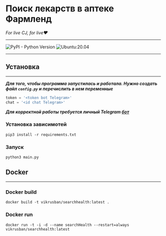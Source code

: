Поиск лекарств в аптеке Фармленд
================================
*For live CJ, for live❤️*
-- --
![PyPI - Python Version](https://img.shields.io/badge/python-%3D%3E3.8-green) ![Ubuntu:20.04](https://img.shields.io/badge/test-Ubuntu%3A20.04-orange)
-- --
## Установка
-- --
***Для того, чтобы программа запустилась и работала. Нужно создать файл `config.py` и перечислить в нем переменные***

```python
token = '<token bot Telegram>'
chat = '<id chat Telegram>'
```
***Для корректной работы требуется личный Telegram [бот](https://core.telegram.org/bots)***

### Установка зависимотей

`pip3 install -r requirements.txt`

### Запуск

`python3 main.py`

## Docker
-- --

### Docker build

`docker build -t vikrusban/searchhealth:latest .`

### Docker run

`docker run -t -i -d --name searchHealth --restart=always vikrusban/searchhealth:latest`
